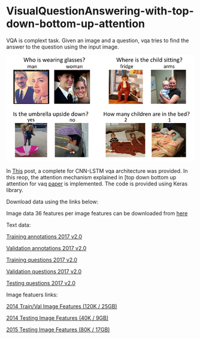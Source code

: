 # VisualQuestionAnswering-with-top-down-bottom-up-attention
VQA is complext task. Given an image and a question, vqa tries to find the answer to the question using the input image. 



![The Task](https://github.com/Nadian-Ali/Simple-TopDown-BottomUp-attention-for-Visual-Question-Answering-Keras/blob/main/miscellaneous/example%20image.jpg)


In [This]( https://github.com/Nadian-Ali/Visual-Question-Answering-implementation-in-keras-with-VQA2#visual-question-answering-implementation-in-keras-with-vqa2 ) post, a complete for CNN-LSTM vqa architecture was provided. In this reop, the attention mechanism explained in [top down bottom up attention for vaq [paper](https://arxiv.org/abs/1707.07998) is implemented. The code is provided using Keras library. 

Download data using the links below:

Image data
36 features per image features can be downloaded from [here](https://github.com/peteanderson80/bottom-up-attention)


Text data:

[Training annotations 2017 v2.0](https://s3.amazonaws.com/cvmlp/vqa/mscoco/vqa/v2_Annotations_Train_mscoco.zip)

[Validation annotations 2017 v2.0](https://s3.amazonaws.com/cvmlp/vqa/mscoco/vqa/v2_Annotations_Val_mscoco.zip)

[Training questions 2017 v2.0](https://s3.amazonaws.com/cvmlp/vqa/mscoco/vqa/v2_Questions_Train_mscoco.zip)

[Validation questions 2017 v2.0](https://s3.amazonaws.com/cvmlp/vqa/mscoco/vqa/v2_Questions_Val_mscoco.zip)

[Testing questions 2017 v2.0](https://s3.amazonaws.com/cvmlp/vqa/mscoco/vqa/v2_Questions_Test_mscoco.zip)

Image featuers links:

[2014 Train/Val Image Features (120K / 25GB)](https://imagecaption.blob.core.windows.net/imagecaption/trainval_36.zip)

[2014 Testing Image Features (40K / 9GB)](https://imagecaption.blob.core.windows.net/imagecaption/test2014_36.zip)

[2015 Testing Image Features (80K / 17GB)](https://imagecaption.blob.core.windows.net/imagecaption/test2015_36.zip)






